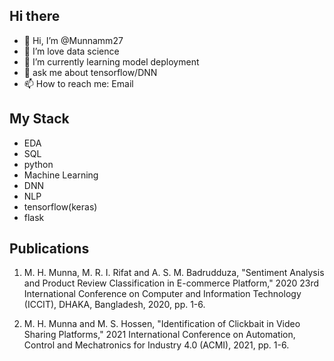 ## Hi there
- 👋 Hi, I’m @Munnamm27
- 👀 I’m love data science
- 🌱 I’m currently learning model deployment
- 💞️ ask me about tensorflow/DNN
- 📫 How to reach me: Email
<!---
Munnamm27/Munnamm27 is a ✨ special ✨ repository because its `README.md` (this file) appears on your GitHub profile.
You can click the Preview link to take a look at your changes.
--->
## My Stack
- EDA
- SQL
- python
- Machine Learning
- DNN
- NLP
- tensorflow(keras)
- flask


## Publications

1. M. H. Munna, M. R. I. Rifat and A. S. M. Badrudduza, "Sentiment Analysis and Product Review Classification in E-commerce Platform," 2020 23rd International Conference on Computer and Information Technology (ICCIT), DHAKA, Bangladesh, 2020, pp. 1-6.


2. M. H. Munna and M. S. Hossen, "Identification of Clickbait in Video Sharing Platforms," 2021 International Conference on Automation, Control and Mechatronics for Industry 4.0 (ACMI), 2021, pp. 1-6.

